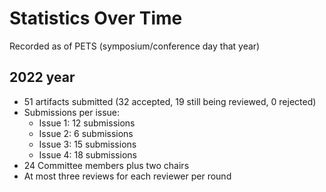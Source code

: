 # Statistics Over Time
Recorded as of PETS (symposium/conference day that year)

## 2022 year
- 51 artifacts submitted (32 accepted, 19 still being reviewed, 0 rejected)
- Submissions per issue:
  - Issue 1: 12 submissions
  - Issue 2: 6 submissions
  - Issue 3: 15 submissions
  - Issue 4: 18 submissions
- 24 Committee members plus two chairs
- At most three reviews for each reviewer per round


